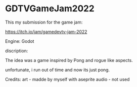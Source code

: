 # GDTVGameJam2022
This my submission for the game jam:

https://itch.io/jam/gamedevtv-jam-2022


Engine: Godot

discription:

The idea was a game inspired by Pong and rogue like aspects.

unfortunate, i run out of time and now its just pong.

Credits:
art - madde by myself with aseprite
audio - not used
